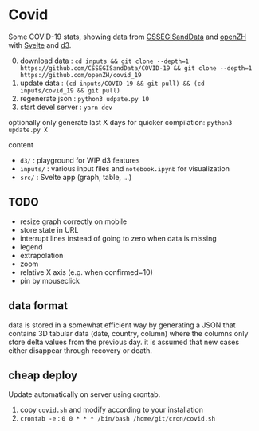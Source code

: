 # Covid

Some COVID-19 stats, showing data from [CSSEGISandData] and [openZH] with [Svelte] and [d3].

0. download data : `cd inputs && git clone --depth=1 https://github.com/CSSEGISandData/COVID-19 && git clone --depth=1 https://github.com/openZH/covid_19`
1. update data : `(cd inputs/COVID-19 && git pull) && (cd inputs/covid_19 && git pull)`
2. regenerate json : `python3 udpate.py 10`
3. start devel server : `yarn dev`

optionally only generate last X days for quicker compilation: `python3 update.py X`

[CSSEGISandData]: https://github.com/CSSEGISandData/COVID-19
[openZH]: https://github.com/openZH/covid_19
[Svelte]: https://svelte.dev/
[d3]: https://d3js.org/

content

- `d3/` : playground for WIP d3 features
- `inputs/` : various input files and `notebook.ipynb` for visualization
- `src/` : Svelte app (graph, table, ...)

## TODO

- resize graph correctly on mobile
- store state in URL
- interrupt lines instead of going to zero when data is missing
- legend
- extrapolation
- zoom
- relative X axis (e.g. when confirmed=10)
- pin by mouseclick

## data format

data is stored in a somewhat efficient way by generating a JSON that contains
3D tabular data (date, country, column) where the columns only store delta
values from the previous day. it is assumed that new cases either disappear
through recovery or death.

## cheap deploy

Update automatically on server using crontab.

1. copy `covid.sh` and modify according to your installation
2. `crontab -e` : `0 0 * * * /bin/bash /home/git/cron/covid.sh`
